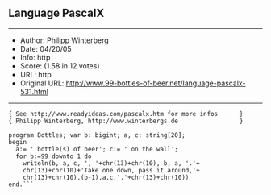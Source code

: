 
## Language PascalX ##
---
- Author: Philipp Winterberg
- Date: 04/20/05
- Info: http
- Score:  (1.58 in 12 votes)
- URL: http
- Original URL: http://www.99-bottles-of-beer.net/language-pascalx-531.html
---

```{ PascalX [English] version of 99 Bottles of beer (Bottles.pas) }
{ See http://www.readyideas.com/pascalx.htm for more infos      }
{ Philipp Winterberg, http://www.winterbergs.de                 }

program Bottles; var b: bigint; a, c: string[20];
begin
  a:= ' bottle(s) of beer'; c:= ' on the wall';  
  for b:=99 downto 1 do 
    writeln(b, a, c, ', '+chr(13)+chr(10), b, a, '.'+
    chr(13)+chr(10)+'Take one down, pass it around,'+
    chr(13)+chr(10),(b-1),a,c,'.'+chr(13)+chr(10))
end.```